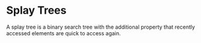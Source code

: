 # Splay Trees
A splay tree is a binary search tree with the additional property that recently accessed elements are quick to access again.